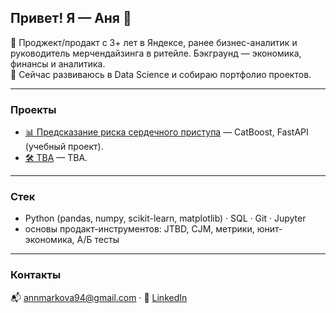## Привет! Я — Аня 👋

🎯 Проджект/продакт с 3+ лет в Яндексе, ранее бизнес-аналитик и руководитель мерчендайзинга в ритейле. Бэкграунд — экономика, финансы и аналитика.  
🚀 Сейчас развиваюсь в Data Science и собираю портфолио проектов.

---

### Проекты

- [📊 Предсказание риска сердечного приступа](https://github.com/annmarkova94/Project_10_HeartRisk) — CatBoost, FastAPI (учебный проект).
- [🛠️ TBA]() — TBA.  

---

### Стек

- Python (pandas, numpy, scikit-learn, matplotlib) · SQL · Git · Jupyter  
- основы продакт-инструментов: JTBD, CJM, метрики, юнит-экономика, А/Б тесты  

---

### Контакты

📬 annmarkova94@gmail.com · 💼 [LinkedIn](TBD)
